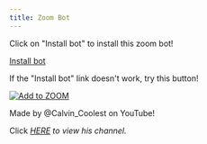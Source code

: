 ```yaml
---
title: Zoom Bot
---
```


Click on "Install bot" to install this zoom bot!

[Install bot](https://zoom.us/oauth/authorize?response_type=code&client_id=WnuF90v0RLy_YRcmp53Nw&redirect_uri=https://sites.google.com/view/calvin-coolest)

If the "Install bot" link doesn't work, try this button!

[![Add to ZOOM](https://marketplacecontent.zoom.us/zoom_marketplace/img/add_to_zoom.png)](https://zoom.us/oauth/authorize?response_type=code&client_id=WnuF90v0RLy_YRcmp53Nw&redirect_uri=https://sites.google.com/view/calvin-coolest)

Made by @Calvin_Coolest on YouTube!

Click _[HERE](https://www.youtube.com/channel/UCucgUui0z2DueroJ8ND5sVA) to view his channel._

